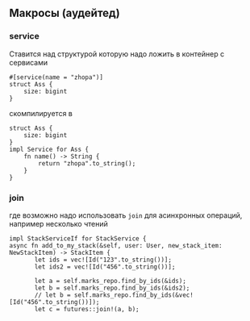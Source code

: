 ## Макросы (аудейтед)
### service
Ставится над структурой которую надо ложить в контейнер с сервисами
```
#[service(name = "zhopa")]
struct Ass {
    size: bigint
}
```
скомпилируется в 
```
struct Ass {
    size: bigint
}
impl Service for Ass {
    fn name() -> String {
        return "zhopa".to_string();
    }
}
```

### join
где возможно надо использовать `join` для асинхронных операций, например несколько чтений

```
impl StackServiceIf for StackService {
async fn add_to_my_stack(&self, user: User, new_stack_item: NewStackItem) -> StackItem {
       let ids = vec![Id("123".to_string())];
       let ids2 = vec![Id("456".to_string())];

       let a = self.marks_repo.find_by_ids(&ids);
       let b = self.marks_repo.find_by_ids(&ids2);
       // let b = self.marks_repo.find_by_ids(&vec![Id("456".to_string())]);
       let c = futures::join!(a, b);
```


